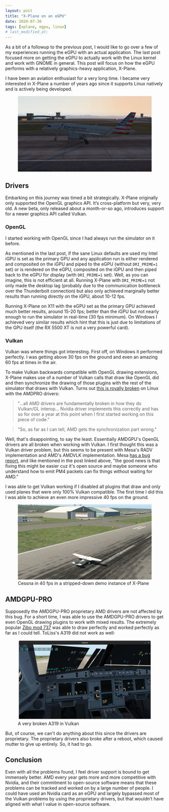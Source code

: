 ```yaml
---
layout: post
title: "X-Plane on an eGPU"
date: 2020-07-30
tags: [xplane, egpu, linux]
# last_modified_at:
---
```


As a bit of a followup to the previous post, I would like to go over a few of my experiences running the eGPU with an actual application. The last post focused more on getting the eGPU to actually work with the Linux kernel and work with GNOME in general. This post will focus on how the eGPU performs with a relatively graphics-heavy application, X-Plane.

I have been an aviation enthusiast for a very long time. I became very interested in X-Plane a number of years ago since it supports Linux natively and is actively being developed.

<figure>
  <div class="image-container">
    <img src="/assets/xplane-egpu/airbus-landing.jpg" alt="Landing of an Airbus A319">
  </div>
</figure>

## Drivers

Embarking on this journey was timed a bit strategically. X-Plane originally only supported the OpenGL graphics API. It’s cross-platform but very, very old. A new beta, only released about a month-or-so ago, introduces support for a newer graphics API called Vulkan.

### OpenGL

I started working with OpenGL since I had always run the simulator on it before.

As mentioned in the last post, if the sane Linux defaults are used my Intel iGPU is set as the primary GPU and any application run is either rendered and composited on the iGPU and piped to the eGPU (without `DRI_PRIME=1` set) or is rendered on the eGPU, composited on the iGPU and then piped back to the eGPU for display (with `DRI_PRIME=1` set). Well, as you can imagine, this is not efficient at all. Running X-Plane with `DRI_PRIME=1` not only made the desktop lag (probably due to the communication bottleneck over the Thunderbolt connection) but also only achieved marginally better results than running directly on the iGPU, about 10-12 fps.

Running X-Plane on X11 with the eGPU set as the primary GPU achieved much better results, around 15-20 fps; better than the iGPU but not nearly enough to run the simulator in real-time (30 fps minimum). On Windows I achieved very similar results which hint that this is just due to limitations of the GPU itself (the RX 5500 XT is not a very powerful card).

### Vulkan

Vulkan was where things got interesting. First off, on Windows it performed perfectly. I was getting above 30 fps on the ground and even an amazing 60 fps at times in the air.

To make Vulkan backwards compatible with OpenGL drawing extensions, X-Plane makes use of a number of Vulkan calls that draw like OpenGL did and then synchronize the drawing of those plugins with the rest of the simulator that draws with Vulkan. Turns out [this is royally broken](https://forums.x-plane.org/index.php?/forums/topic/220903-1150b14-release-notes-its-now-out/&page=13&tab=comments#comment-1989395) on Linux with the AMDPRO drivers:

> "...all AMD drivers are fundamentally broken in how they do Vulkan/GL interop... Nvidia driver implements this correctly and has so for over a year at this point when I first started working on this piece of code."

> "So, as far as I can tell, AMD gets the synchronization part wrong."

Well, that's disappointing, to say the least. Essentially AMDGPU's OpenGL drivers are all broken when working with Vulkan. I first thought this was a Vulkan driver problem, but this seems to be present with Mesa's RADV implementation and AMD's AMDVLK implementation. Mesa [has a bug report](https://gitlab.freedesktop.org/mesa/mesa/-/issues/3257), and like mentioned in the post linked above, "the good news is that fixing this might be easier cuz it's open source and maybe someone who understand how to emit PM4 packets can fix things without waiting for AMD."

I was able to get Vulkan working if I disabled all plugins that draw and only used planes that were only 100% Vulkan compatible. The first time I did this I was able to achieve an even more impressive 40 fps on the ground.

<figure>
  <div class="image-container">
    <img src="/assets/xplane-egpu/cessna-vulkan.png">
  </div>
  <figcaption>Cessna in 40 fps in a stripped-down demo instance of X-Plane</figcaption>
</figure>

## AMDGPU-PRO

Supposedly the AMDGPU-PRO proprietary AMD drivers are not affected by this bug. For a short time, I was able to use the AMDGPU-PRO drivers to get even OpenGL drawing plugins to work with mixed results. The extremely popular [Zibo mod 737](https://forums.x-plane.org/index.php?/forums/topic/138974-b737-800x-zibo-mod-info-installation-download-links/) was able to draw perfectly and worked perfectly as far as I could tell. ToLiss's A319 did not work as well:

<figure>
  <div class="image-container">
    <img src="/assets/xplane-egpu/airbus-broken-vulkan.png">
  </div>
  <figcaption>A very broken A319 in Vulkan</figcaption>
</figure>

But, of course, we can't do anything about this since the drivers are proprietary. The proprietary drivers also broke after a reboot, which caused mutter to give up entirely. So, it had to go.

## Conclusion

Even with all the problems found, I feel driver support is bound to get immensely better. AMD every year gets more and more competitive with Nvidia, and their commitment to open-source software means that these problems can be tracked and worked on by a large number of people. I could have used an Nvidia card as an eGPU and largely bypassed most of the Vulkan problems by using the proprietary drivers, but that wouldn’t have aligned with what I value in open-source software.